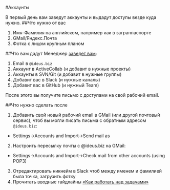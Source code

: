 #Аккаунты

В первый день вам заведут аккаунты и выдадут доступы везде куда нужно.
##Что нужно от вас
1. Имя-Фамилия на английском, например как в загранпаспорте
2. GMail/Яндекс.Почта
3. Фотка с лицом крупным планом

##Что вам дадут
Менеджер [заведет вам](https://github.com/ideus-team/guidelines/blob/master/handbook/admin/1-accounts.md):

1. Email в `@ideus.biz`
2. Аккаунт в ActiveCollab (и добавит в нужные проекты)
3. Аккаунты в SVN/Git (и добавит в нужные группы)
4. Добавит вас в Slack (и нужные каналы)
5. Добавит вас в GitHub (и нужный Team)

После этого вы получите письмо с доступами на свой рабочий email.

##Что нужно сделать после
1. Добавить свой новый рабочий email в GMail (или другой почтовый сервис), чтоб вы могли писать письма с обратным адресом `@ideus.biz`:
- Settings→Accounts and Import→Send mail as
2. Настроить пересылку почты с @ideus.biz на GMail:
- Settings→Accounts and Import→Check mail from other accounts (using POP3)
3. Отредактировать никнейм в Slack чтоб между именем и фамилией была точка, загрузить фотку
4. Прочитать вводные гайдлайны [«Как работать над задачами»](https://github.com/ideus-team/guidelines/blob/master/handbook/2-how-to-work.md)

